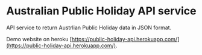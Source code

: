 Australian Public Holiday API service
=====================================

API service to return Austrlian Public Holiday data in JSON format.  

Demo website on heroku [https://public-holiday-api.herokuapp.com/](https://public-holiday-api.herokuapp.com/).


